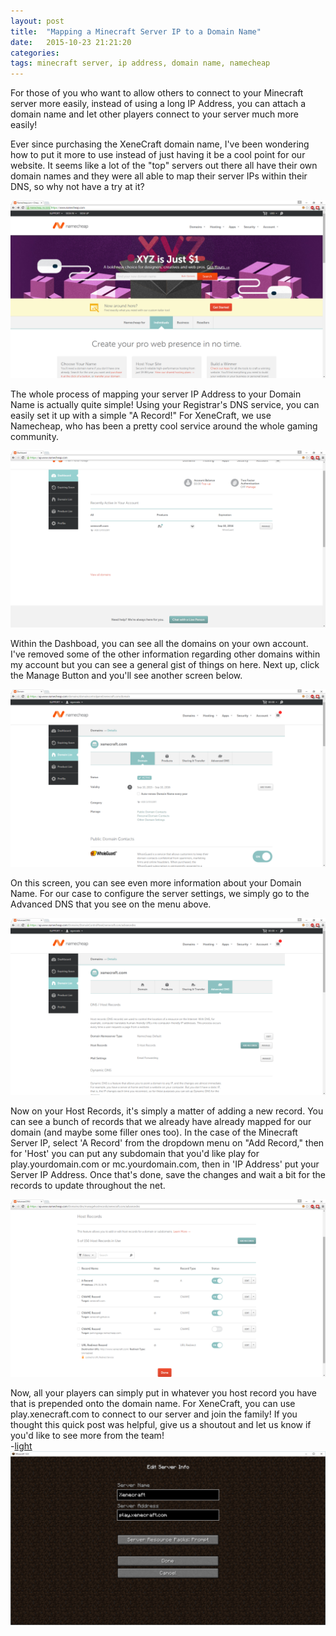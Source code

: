 ```yaml
---
layout: post
title:  "Mapping a Minecraft Server IP to a Domain Name"
date:   2015-10-23 21:21:20
categories: 
tags: minecraft server, ip address, domain name, namecheap
---
```

For those of you who want to allow others to connect to your Minecraft server more easily, instead of using a long IP Address, you can attach a domain name and let other players connect to your server much more easily!

Ever since purchasing the XeneCraft domain name, I've been wondering how to put it more to use instead of just having it be a cool point for our website. It seems like a lot of the "top" servers out there all have their own domain names and they were all able to map their server IPs within their DNS, so why not have a try at it?

<img class="img-responsive" src="/images/domain-setup/Step 1.png" alt="Step 1">

The whole process of mapping your server IP Address to your Domain Name is actually quite simple! Using your Registrar's DNS service, you can easily set it up with a simple "A Record!" For XeneCraft, we use Namecheap, who has been a pretty cool service around the whole gaming community.

<img class="img-responsive" src="/images/domain-setup/Step 2.png" alt="Step 2">

Within the Dashboad, you can see all the domains on your own account. I've removed some of the other information regarding other domains within my account but you can see a general gist of things on here. Next up, click the Manage Button and you'll see another screen below. 

<img class="img-responsive" src="/images/domain-setup/Step 3.png" alt="Step 3"> 

On this screen, you can see even more information about your Domain Name. For our case to configure the server settings, we simply go to the Advanced DNS that you see on the menu above.

<img class="img-responsive" src="/images/domain-setup/Step 4.png" alt="Step 4">

Now on your Host Records, it's simply a matter of adding a new record. You can see a bunch of records that we already have already mapped for our domain (and maybe some filler ones too). In the case of the Minecraft Server IP, select 'A Record' from the dropdown menu on "Add Record," then for 'Host' you can put any subdomain that you'd like play for play.yourdomain.com or mc.yourdomain.com, then in 'IP Address' put your Server IP Address. Once that's done, save the changes and wait a bit for the records to update throughout the net. 

<img class="img-responsive" src="/images/domain-setup/Step 5.png" alt="Step 5">

Now, all your players can simply put in whatever you host record you have that is prepended onto the domain name. For XeneCraft, you can use play.xenecraft.com to connect to our server and join the family! If you thought this quick post was helpful, give us a shoutout and let us know if you'd like to see more from the team!<br>
-<a href="//twitter.com/ersgonzo" class="lightSig" target="_blank">light</a>
<br>
<img class="img-responsive" src="/images/domain-setup/Server Stuff.png" alt="Xenecraft Setting">


